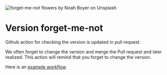 ![forget-me-not flowers by Noah Boyer on Unsplash](https://images.unsplash.com/photo-1558633155-f9864ef70d94?ixlib=rb-1.2.1&ixid=eyJhcHBfaWQiOjEyMDd9&auto=format&fit=crop&w=500&q=80)

# Version forget-me-not
Github action for checking the version is updated in pull request.

We often forget to change the version and merge the Pull request and later realized. 
This action will remind that you forget to change the version.

Here is an [example workflow](https://github.com/simplybusiness/version-forget-me-not/blob/example-workflow/example/workflow/version_forget_me_not.yml)
